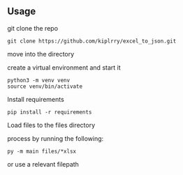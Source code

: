 ## Usage
git clone the repo
```
git clone https://github.com/kiplrry/excel_to_json.git
```
move into the directory

create a virtual environment and start it

```
python3 -m venv venv
source venv/bin/activate
```

Install requirements

```
pip install -r requirements
```
Load files to the files directory

process by running the following:

```
py -m main files/*xlsx
```

or use a relevant filepath